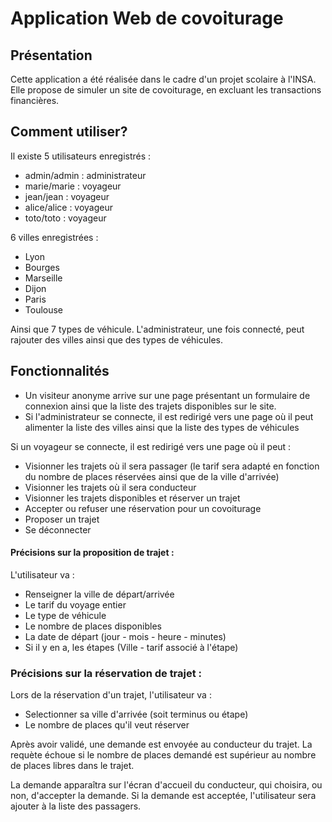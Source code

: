 # Application Web de covoiturage

## Présentation
Cette application a été réalisée dans le cadre d'un projet scolaire à l'INSA. Elle propose de simuler un site de covoiturage, en excluant les transactions financières.

## Comment utiliser?
Il existe 5 utilisateurs enregistrés :
- admin/admin : administrateur
- marie/marie : voyageur
- jean/jean : voyageur
- alice/alice : voyageur
- toto/toto : voyageur

6 villes enregistrées :
- Lyon
- Bourges
- Marseille
- Dijon
- Paris
- Toulouse

Ainsi que 7 types de véhicule.
L'administrateur, une fois connecté, peut rajouter des villes ainsi que des types de véhicules.

## Fonctionnalités
- Un visiteur anonyme arrive sur une page présentant un formulaire de connexion ainsi que la liste des trajets disponibles sur le site.
- Si l'administrateur se connecte, il est redirigé vers une page où il peut alimenter la liste des villes ainsi que la liste des types de véhicules

Si un voyageur se connecte, il est redirigé vers une page où il peut :
- Visionner les trajets où il sera passager (le tarif sera adapté en fonction du nombre de places réservées ainsi que de la ville d'arrivée)
- Visionner les trajets où il sera conducteur
- Visionner les trajets disponibles et réserver un trajet
- Accepter ou refuser une réservation pour un covoiturage
- Proposer un trajet
- Se déconnecter

#### Précisions sur la proposition de trajet : 
L'utilisateur va :
- Renseigner la ville de départ/arrivée
- Le tarif du voyage entier
- Le type de véhicule
- Le nombre de places disponibles
- La date de départ (jour - mois - heure - minutes)
- Si il y en a, les étapes (Ville - tarif associé à l'étape)

### Précisions sur la réservation de trajet :
Lors de la réservation d'un trajet, l'utilisateur va : 
- Selectionner sa ville d'arrivée (soit terminus ou étape)
- Le nombre de places qu'il veut réserver

Après avoir validé, une demande est envoyée au conducteur du trajet. La requète échoue si le nombre de places demandé est supérieur au nombre de places libres dans le trajet.

La demande apparaîtra sur l'écran d'accueil du conducteur, qui choisira, ou non, d'accepter la demande. Si la demande est acceptée, l'utilisateur sera ajouter à la liste des passagers.